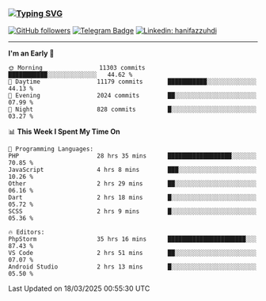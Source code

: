 ### [![Typing SVG](https://readme-typing-svg.herokuapp.com?font=lato&size=22&lines=Hi+There+👋)](https://git.io/typing-svg) 

[![GitHub followers](https://img.shields.io/github/followers/hanifazzuhdi?label=Follow&style=social)](https://github.com/hanifazzuhdi/?tab=follow) 
[![Telegram Badge](https://img.shields.io/badge/-hanif0198-blue?style=social&logo=telegram&link=https://www.t.me/hanif0198/)](https://www.t.me/hanif0198/) 
[![Linkedin: hanifazzuhdi](https://img.shields.io/badge/-hanifazzuhdi-blue?style=flat-square&logo=Linkedin&logoColor=white&link=https://www.linkedin.com/in/hanif-az-zuhdi-69688019b/)](https://www.linkedin.com/in/hanif-az-zuhdi-69688019b/) 

<hr/>

<!--START_SECTION:waka-->
**I'm an Early 🐤** 

```text
🌞 Morning                11303 commits       ███████████░░░░░░░░░░░░░░   44.62 % 
🌆 Daytime                11179 commits       ███████████░░░░░░░░░░░░░░   44.13 % 
🌃 Evening                2024 commits        ██░░░░░░░░░░░░░░░░░░░░░░░   07.99 % 
🌙 Night                  828 commits         █░░░░░░░░░░░░░░░░░░░░░░░░   03.27 % 
```


📊 **This Week I Spent My Time On** 

```text
💬 Programming Languages: 
PHP                      28 hrs 35 mins      ██████████████████░░░░░░░   70.85 % 
JavaScript               4 hrs 8 mins        ███░░░░░░░░░░░░░░░░░░░░░░   10.26 % 
Other                    2 hrs 29 mins       ██░░░░░░░░░░░░░░░░░░░░░░░   06.16 % 
Dart                     2 hrs 18 mins       █░░░░░░░░░░░░░░░░░░░░░░░░   05.72 % 
SCSS                     2 hrs 9 mins        █░░░░░░░░░░░░░░░░░░░░░░░░   05.36 % 

🔥 Editors: 
PhpStorm                 35 hrs 16 mins      ██████████████████████░░░   87.43 % 
VS Code                  2 hrs 51 mins       ██░░░░░░░░░░░░░░░░░░░░░░░   07.07 % 
Android Studio           2 hrs 13 mins       █░░░░░░░░░░░░░░░░░░░░░░░░   05.50 % 
```


 Last Updated on 18/03/2025 00:55:30 UTC
<!--END_SECTION:waka-->
